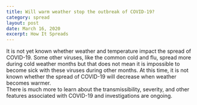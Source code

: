 ```yaml
---
title: Will warm weather stop the outbreak of COVID-19?
category: spread
layout: post
date: March 16, 2020
excerpt: How It Spreads
---
```


It is not yet known whether weather and temperature impact the spread of COVID-19. Some other viruses, like the common cold 
and flu, spread more during cold weather months but that does not mean it is impossible to become sick with these viruses 
during other months.  At this time, it is not known whether the spread of COVID-19 will decrease when weather becomes warmer.  
There is much more to learn about the transmissibility, severity, and other features associated with COVID-19 and 
investigations are ongoing.

